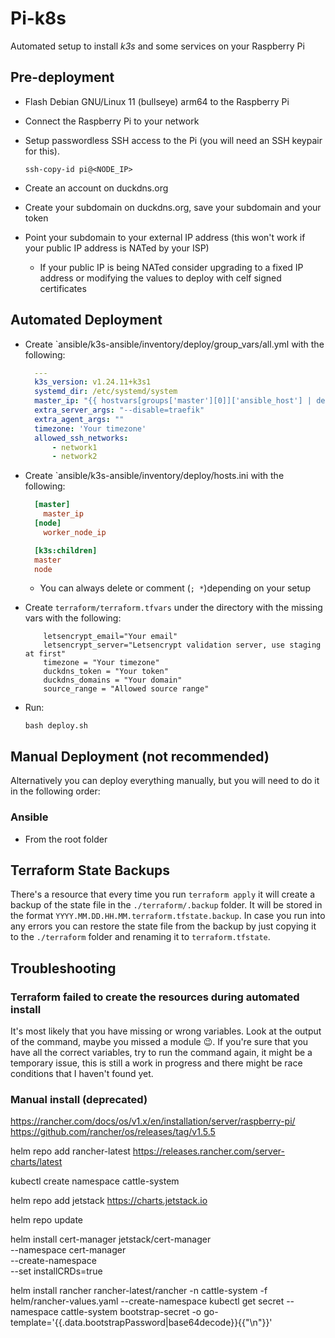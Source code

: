 # Pi-k8s

Automated setup to install _k3s_ and some services on your Raspberry Pi

## Pre-deployment

- Flash Debian GNU/Linux 11 (bullseye) arm64 to the Raspberry Pi
- Connect the Raspberry Pi to your network
- Setup passwordless SSH access to the Pi (you will need an SSH keypair for this).

    ```shell
    ssh-copy-id pi@<NODE_IP>
    ```

- Create an account on duckdns.org
- Create your subdomain on duckdns.org, save your subdomain and your token
- Point your subdomain to your external IP address (this won't work if your public IP address is NATed by your ISP)
  - If your public IP is being NATed consider upgrading to a fixed IP address or modifying the values to deploy with celf signed certificates
  
## Automated Deployment

- Create `ansible/k3s-ansible/inventory/deploy/group_vars/all.yml with the following:

    ```yaml
      ---
      k3s_version: v1.24.11+k3s1
      systemd_dir: /etc/systemd/system
      master_ip: "{{ hostvars[groups['master'][0]]['ansible_host'] | default(groups['master'][0]) }}"
      extra_server_args: "--disable=traefik"
      extra_agent_args: ""
      timezone: 'Your timezone'
      allowed_ssh_networks:
          - network1
          - network2
    ```

- Create `ansible/k3s-ansible/inventory/deploy/hosts.ini with the following:
  
    ```ini
      [master]
        master_ip
      [node]
        worker_node_ip

      [k3s:children]
      master
      node
    ```
  
  - You can always delete or comment (`; *`)depending on your setup 

- Create `terraform/terraform.tfvars` under the directory with the missing vars with the following:

  ```hcl
      letsencrypt_email="Your email"
      letsencrypt_server="Letsencrypt validation server, use staging at first"
      timezone = "Your timezone"
      duckdns_token = "Your token"
      duckdns_domains = "Your domain"
      source_range = "Allowed source range"
  ```

- Run:

    ```shell
    bash deploy.sh
    ```

## Manual Deployment (not recommended)

Alternatively you can deploy everything manually, but you will need to do it in the following order:

### Ansible

- From the root folder

## Terraform State Backups

There's a resource that every time you run `terraform apply` it will create a backup of the state file in the `./terraform/.backup` folder. It will be stored in the format `YYYY.MM.DD.HH.MM.terraform.tfstate.backup`. In case you run into any errors you can restore the state file from the backup by just copying it to the `./terraform` folder and renaming it to `terraform.tfstate`.

## Troubleshooting

### Terraform failed to create the resources during automated install

It's most likely that you have missing or wrong variables. Look at the output of the command, maybe you missed a module 😉.
If you're sure that you have all the correct variables, try to run the command again, it might be a temporary issue, this is still a work in progress and there might be race conditions that I haven't found yet.

### Manual install (deprecated)

<https://rancher.com/docs/os/v1.x/en/installation/server/raspberry-pi/>
<https://github.com/rancher/os/releases/tag/v1.5.5>

helm repo add rancher-latest <https://releases.rancher.com/server-charts/latest>

kubectl create namespace cattle-system

helm repo add jetstack <https://charts.jetstack.io>

helm repo update

helm install cert-manager jetstack/cert-manager \
  --namespace cert-manager \
  --create-namespace \
  --set installCRDs=true

helm install rancher rancher-latest/rancher -n cattle-system -f helm/rancher-values.yaml --create-namespace
kubectl get secret --namespace cattle-system bootstrap-secret -o go-template='{{.data.bootstrapPassword|base64decode}}{{"\n"}}'
